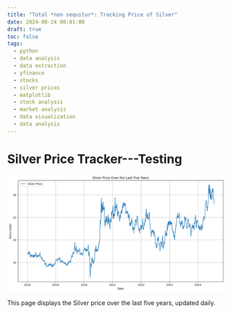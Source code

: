```yaml
---
title: "Total *non sequitur*: Tracking Price of Silver"
date: 2024-08-24 00:01:00
draft: true
toc: false
tags:
  - python
  - data analysis
  - data extraction
  - yfinance
  - stocks
  - silver prices
  - matplotlib
  - stock analysis
  - market analysis
  - data visualization
  - data analysis
---
```


# Silver Price Tracker---Testing

![Silver Price Plot](/static/images/imgforblogposts/post_35/silver_price_plot.png)

This page displays the Silver price over the last five years, updated daily.